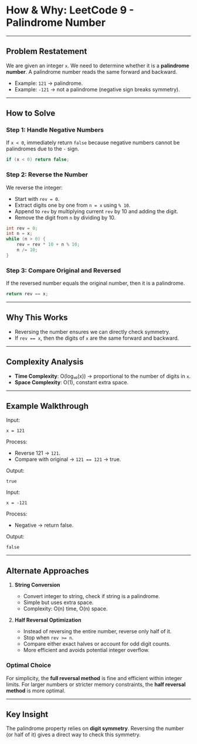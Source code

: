 # How & Why: LeetCode 9 - Palindrome Number

---

## Problem Restatement
We are given an integer `x`. We need to determine whether it is a **palindrome number**. A palindrome number reads the same forward and backward.

- Example: `121` → palindrome.
- Example: `-121` → not a palindrome (negative sign breaks symmetry).

---

## How to Solve

### Step 1: Handle Negative Numbers
If `x < 0`, immediately return `false` because negative numbers cannot be palindromes due to the `-` sign.

```java
if (x < 0) return false;
```

### Step 2: Reverse the Number
We reverse the integer:
- Start with `rev = 0`.
- Extract digits one by one from `n = x` using `% 10`.
- Append to `rev` by multiplying current `rev` by 10 and adding the digit.
- Remove the digit from `n` by dividing by 10.

```java
int rev = 0;
int n = x;
while (n > 0) {
    rev = rev * 10 + n % 10;
    n /= 10;
}
```

### Step 3: Compare Original and Reversed
If the reversed number equals the original number, then it is a palindrome.

```java
return rev == x;
```

---

## Why This Works
- Reversing the number ensures we can directly check symmetry.
- If `rev == x`, then the digits of `x` are the same forward and backward.

---

## Complexity Analysis
- **Time Complexity**: O(log₁₀(x)) → proportional to the number of digits in `x`.
- **Space Complexity**: O(1), constant extra space.

---

## Example Walkthrough
Input:
```
x = 121
```

Process:
- Reverse 121 → `121`.
- Compare with original → `121 == 121` → true.

Output:
```
true
```

Input:
```
x = -121
```

Process:
- Negative → return false.

Output:
```
false
```

---

## Alternate Approaches

1. **String Conversion**
   - Convert integer to string, check if string is a palindrome.
   - Simple but uses extra space.
   - Complexity: O(n) time, O(n) space.

2. **Half Reversal Optimization**
   - Instead of reversing the entire number, reverse only half of it.
   - Stop when `rev >= n`.
   - Compare either exact halves or account for odd digit counts.
   - More efficient and avoids potential integer overflow.

### Optimal Choice
For simplicity, the **full reversal method** is fine and efficient within integer limits.
For larger numbers or stricter memory constraints, the **half reversal method** is more optimal.

---

## Key Insight
The palindrome property relies on **digit symmetry**. Reversing the number (or half of it) gives a direct way to check this symmetry.

